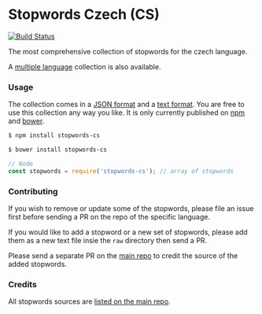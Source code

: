 Stopwords Czech (CS)
=======

[![Build Status](https://travis-ci.org/stopwords-iso/stopwords-cs.svg?branch=master)](https://travis-ci.org/stopwords-iso/stopwords-cs)

The most comprehensive collection of stopwords for the czech language.

A [multiple language](https://github.com/stopwords-iso/stopwords-iso) collection is also available.

### Usage

The collection comes in a
[JSON format](https://raw.githubusercontent.com/stopwords-iso/stopwords-cs/master/stopwords-cs.json) and a
[text format](https://raw.githubusercontent.com/stopwords-iso/stopwords-cs/master/stopwords-cs.txt).
You are free to use this collection any way you like.
It is only currently published on [npm](https://www.npmjs.com/stopwords-cs) and [bower](https://bower.io).

```sh
$ npm install stopwords-cs
```

```sh
$ bower install stopwords-cs
```

```js
// Node
const stopwords = require('stopwords-cs'); // array of stopwords
```

### Contributing

If you wish to remove or update some of the stopwords, please file an issue first before sending a PR on the repo of the specific language.

If you would like to add a stopword or a new set of stopwords, please add them as a new text file insie the `raw` directory then send a PR.

Please send a separate PR on the [main repo](https://github.com/stopwords-iso/stopwords-iso) to credit the source of the added stopwords.

### Credits

All stopwords sources are [listed on the main repo](https://github.com/stopwords-iso/stopwords-iso/blob/master/CREDITS.md).
